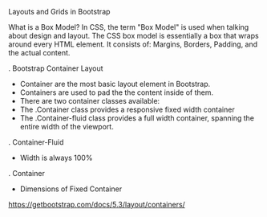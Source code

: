 Layouts and Grids in Bootstrap


What is a Box Model?
In CSS, the term "Box Model" is used when talking about design and layout. The CSS
box model is essentially a box that wraps around every HTML element. It consists of:
Margins, Borders, Padding, and the actual content.

. Bootstrap Container Layout
- Container are the most basic layout element in Bootstrap.
- Containers are used to pad the the content inside of them.
- There are two container classes available:
- The .Container class provides a responsive fixed width container
- The .Container-fluid class provides a full width container, spanning the entire width
of the viewport.



. Container-Fluid
- Width is always 100%


. Container
- Dimensions of Fixed Container

https://getbootstrap.com/docs/5.3/layout/containers/



